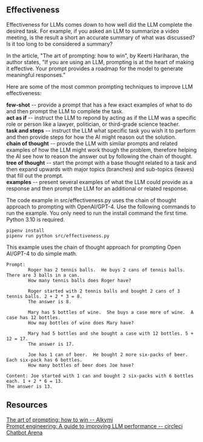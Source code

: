 ## Effectiveness

Effectiveness for LLMs comes down to how well did the LLM complete the desired task.  For example, if you asked an LLM to summarize a video meeting, is the result a short an accurate summary of what was discussed?  Is it too long to be considered a summary?  

In the article, "The art of prompting: how to win", by Keerti Hariharan, the author states, "If you are using an LLM, prompting is at the heart of making it effective. Your prompt provides a roadmap for the model to generate meaningful responses."

Here are some of the most common prompting techniques to improve LLM effectiveness:

__few-shot__ -- provide a prompt that has a few exact examples of what to do and then prompt the LLM to complete the task.  
__act as if__ -- instruct the LLM to repond by acting as if the LLM was a specific role or person like a lawyer, politician, or third-grade science teacher.  
__task and steps__ -- instruct the LLM what specific task you wish it to perform and then provide steps for how the AI might reason out the solution.  
__chain of thought__ -- provde the LLM with similar prompts and related examples of how the LLM might work though the problem, therefore helping the AI see how to reason the answer out by following the chain of thought.  
__tree of thought__ -- start the prompt with a base thought related to a task and then expand upwards with major topics (branches) and sub-topics (leaves) that fill out the prompt.  
__examples__ -- present several examples of what the LLM could provide as a response and then prompt the LLM for an additional or related response.

The code example in src/effectiveness.py uses the chain of thought approach to prompting with OpenAI/GPT-4.  Use the following commands to run the example. You only need to run the install command the first time. Python 3.10 is required.

```
pipenv install
pipenv run python src/effectiveness.py
```

This example uses the chain of thought approach for prompting Open AI/GPT-4 to do simple math.

```
Prompt:
        Roger has 2 tennis balls.  He buys 2 cans of tennis balls.  There are 3 balls in a can.
        How many tennis balls does Roger have?

        Roger started with 2 tennis balls and bought 2 cans of 3 tennis balls. 2 + 2 * 3 = 8.
        The answer is 8.

        Mary has 5 bottles of wine.  She buys a case more of wine.  A case has 12 bottles.
        How may bottles of wine does Mary have?

        Mary had 5 bottles and she bought a case with 12 bottles. 5 + 12 = 17.
        The answer is 17.

        Joe has 1 can of beer.  He bought 2 more six-packs of beer.  Each six-pack has 6 bottles.
        How many bottles of beer does Joe have?

Content: Joe started with 1 can and bought 2 six-packs with 6 bottles each. 1 + 2 * 6 = 13.
The answer is 13.
```

## Resources

[The art of prompting: how to win -- Alkymi](https://www.alkymi.io/resources/blog/the-art-of-prompting-how-to-win-conversations-and-influence-llms)  
[Prompt engineering: A guide to improving LLM performance -- circleci](https://circleci.com/blog/prompt-engineering/)  
[Chatbot Arena](https://lmsys.org/blog/2023-12-07-leaderboard/)  